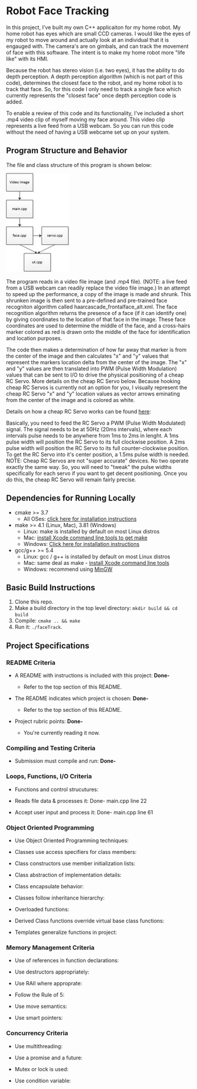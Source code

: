 # Robot Face Tracking

In this project, I've built my own C++ applicaiton for my home robot.  My home robot has eyes which are small CCD cameras.  I would like the eyes of my robot to move around and actually look at an individual that it is engauged with.  The camera's are on gimbals, and can track the movement of face with this software.  The intent is to make my home robot more "life like" with its HMI.  

Because the robot has stereo vision (i.e. two eyes), it has the ability to do depth perception.  A depth perception algorithm (which is not part of this code), determines the closest face to the robot, and my home robot is to track that face.  So, for this code I only need to track a single face which currently represents the "closest face" once depth perception code is added.

To enable a review of this code and its functionality, I've included a short .mp4 video clip of myself moving my face around.  This video clip represents a live feed from a USB webcam.  So you can run this code without the need of having a USB webcame set up on your system.

## Program Structure and Behavior

The file and class structure of this program is shown below:

![](https://github.com/the-john/Cpp_Capstone/blob/master/models/program.jpg)

The program reads in a video file image (and .mp4 file).  (NOTE: a live feed from a USB webcam can readily replace the video file image.)  In an attempt to speed up the performance, a copy of the image is made and shrunk.  This shrunken image is then sent to a pre-defined and pre-trained face recogniton algorithm called haarcascade_frontalface_alt.xml.  The face recognition algorithm returns the presence of a face (if it can identify one) by giving coordinates to the location of that face in the image.  These face coordinates are used to determine the middle of the face, and a cross-hairs marker colored as red is drawn onto the middle of the face for identification and location purposes.

The code then makes a determination of how far away that marker is from the center of the image and then calculates "x" and "y" values that represent the markers location delta from the center of the image.  The "x" and "y" values are then translated into PWM (Pulse Width Modulation) values that can be sent to I/O to drive the physical positioning of a cheap RC Servo.  More details on the cheap RC Servo below.  Because hooking cheap RC Servos is currently not an option for you, I visually represent the cheap RC Servo "x" and "y" location values as vector arrows eminating from the center of the image and is colored as white.

Details on how a cheap RC Servo works can be found [here](https://learn.sparkfun.com/tutorials/hobby-servo-tutorial/all):

Basically, you need to feed the RC Servo a PWM (Pulse Width Modulated) signal.  The signal needs to be at 50Hz (20ms intervals), where each intervals pulse needs to be anywhere from 1ms to 2ms in lenght.  A 1ms pulse width will position the RC Servo to its full clockwise position.  A 2ms pulse width will position the RC Servo to its full counter-clockwise position.  To get the RC Servo into it's center position, a 1.5ms pulse width is needed.  NOTE: Cheap RC Servos are not "super accurate" devices.  No two operate exactly the same way.  So, you will need to "tweak" the pulse widths specifically for each servo if you want to get decent positioning.  Once you do this, the cheap RC Servo will remain fairly precise.

## Dependencies for Running Locally
* cmake >= 3.7
  * All OSes: [click here for installation instructions](https://cmake.org/install/)
* make >= 4.1 (Linux, Mac), 3.81 (Windows)
  * Linux: make is installed by default on most Linux distros
  * Mac: [install Xcode command line tools to get make](https://developer.apple.com/xcode/features/)
  * Windows: [Click here for installation instructions](http://gnuwin32.sourceforge.net/packages/make.htm)
* gcc/g++ >= 5.4
  * Linux: gcc / g++ is installed by default on most Linux distros
  * Mac: same deal as make - [install Xcode command line tools](https://developer.apple.com/xcode/features/)
  * Windows: recommend using [MinGW](http://www.mingw.org/)

## Basic Build Instructions

1. Clone this repo.
2. Make a build directory in the top level directory: `mkdir build && cd build`
3. Compile: `cmake .. && make`
4. Run it: `./faceTrack`.

## Project Specifications

### README Criteria
* A README with instructions is included with this project: **Done-**  
    * Refer to the top section of this README.

* The README indicates which project is chosen: **Done-**  
    * Refer to the top section of this README.

* Project rubric points: **Done-**  
    * You're currently reading it now.

### Compiling and Testing Criteria
* Submission must compile and run: **Done-**

### Loops, Functions, I/O Criteria
* Functions and control strucutures: 

* Reads file data & processes it:  Done- main.cpp line 22

* Accept user input and process it:  Done- main.cpp line 61

### Object Oriented Programming
* Use Object Oriented Programming techniques: 

* Classes use access specifiers for class members:

* Class constructors use member initialization lists:

* Class abstraction of implementation details:

* Class encapsulate behavior:

* Classes follow inheritance hierarchy:

* Overloaded functions:

* Derived Class functions override virtual base class functions:

* Templates generalize functions in project:

### Memory Management Criteria
* Use of references in function declarations:

* Use destructors appropriately:

* Use RAII where approprate:

* Follow the Rule of 5:

* Use move semantics:

* Use smart pointers:

### Concurrency Criteria
* Use multithreading:

* Use a promise and a future:

* Mutex or lock is used:

* Use condition variable:
